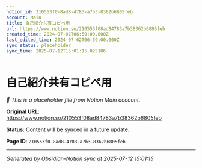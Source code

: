 ```yaml
---
notion_id: 210553f0-8ad8-4783-a7b3-8362b6805feb
account: Main
title: 自己紹介共有コピペ用
url: https://www.notion.so/210553f08ad84783a7b38362b6805feb
created_time: 2024-07-02T06:59:00.000Z
last_edited_time: 2024-07-02T06:59:00.000Z
sync_status: placeholder
sync_time: 2025-07-12T15:01:15.025186
---
```


# 自己紹介共有コピペ用

*🔄 This is a placeholder file from Notion Main account.*

**Original URL**: https://www.notion.so/210553f08ad84783a7b38362b6805feb

**Status**: Content will be synced in a future update.

**Page ID**: `210553f0-8ad8-4783-a7b3-8362b6805feb`

---

*Generated by Obsidian-Notion sync at 2025-07-12 15:01:15*

